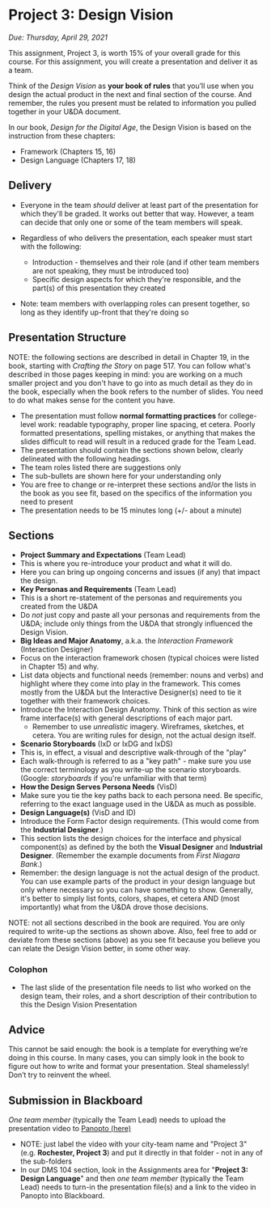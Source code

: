 # Project 3: Design Vision

*Due: Thursday, April 29, 2021*

This assignment, Project 3, is worth 15% of your overall grade for this course. For this assignment, you will create a presentation and deliver it as a team.

Think of the *Design Vision* as **your book of rules** that you’ll use when you design the actual product in the next and final section of the course. And remember, the rules you present must be related to information you pulled together in your U&DA document.

In our book, *Design for the Digital Age*, the Design Vision is based on the instruction from these chapters:

- Framework (Chapters 15, 16)
- Design Language (Chapters 17, 18)

## Delivery

- Everyone in the team *should* deliver at least part of the presentation for which they'll be graded.  It works out better that way.  However, a team can decide that only one or some of the team members will speak.
- Regardless of who delivers the presentation, each speaker must start with the following:
  - Introduction - themselves and their role (and if other team members are not speaking, they must be introduced too)
  - Specific design aspects for which they're responsible, and the part(s) of this presentation they created 

- Note: team members with overlapping roles can present together, so long as they identify up-front that they're doing so

## Presentation Structure

NOTE: the following sections are described in detail in Chapter 19, in the book, starting with *Crafting the Story* on page 517. You can follow what's described in those pages keeping in mind: you are working on a much smaller project and you don't have to go into as much detail as they do in the book, especially when the book refers to the number of slides. You need to do what makes sense for the content you have.

-  The presentation must follow **normal formatting practices** for college-level work: readable typography, proper line spacing, et cetera. Poorly formatted presentations, spelling mistakes, or anything that makes the slides difficult to read will result in a reduced grade for the Team Lead.
-  The presentation should contain the sections shown below, clearly delineated with the following headings.
  - The team roles listed there are suggestions only
  - The sub-bullets are shown here for your understanding only
  - You are free to change or re-interpret these sections and/or the lists in the book as you see fit, based on the specifics of the information you need to present
-  The presentation needs to be 15 minutes long (+/- about a minute)

## Sections

-  **Project Summary and Expectations** (Team Lead)
  - This is where you re-introduce your product and what it will do.
  - Here you can bring up ongoing concerns and issues (if any) that impact the design.
-  **Key Personas and Requirements** (Team Lead)
  - This is a short re-statement of the personas and requirements you created from the U&DA
  - Do *not* just copy and paste all your personas and requirements from the U&DA; include only things from the U&DA that strongly influenced the Design Vision.
-  **Big Ideas and Major Anatomy**, a.k.a. the *Interaction Framework* (Interaction Designer)
  - Focus on the interaction framework chosen (typical choices were listed in Chapter 15) and why.
  - List data objects and functional needs (remember: nouns and verbs) and highlight where they come into play in the framework. This comes mostly from the U&DA but the Interactive Designer(s) need to tie it together with their framework choices.
  - Introduce the Interaction Design Anatomy. Think of this section as wire frame interface(s) with general descriptions of each major part.
    - Remember to use *unrealistic* imagery. Wireframes, sketches, et cetera. You are writing rules for design, not the actual design itself.
-  **Scenario Storyboards** (IxD or IxDG and IxDS)
  - This is, in effect, a visual and descriptive walk-through of the "play"
  - Each walk-through is referred to as a "key path" - make sure you use the correct terminology as you write-up the scenario storyboards. (Google: *storyboards* if you're unfamiliar with that term)
-  **How the Design Serves Persona Needs** (VisD)
  - Make sure you tie the key paths back to each persona need. Be specific, referring to the exact language used in the U&DA as much as possible.
-  **Design Language(s)** (VisD and ID)
  - Introduce the Form Factor design requirements. (This would come from the **Industrial Designer**.)
  - This section lists the design choices for the interface and physical component(s) as defined by the both the **Visual Designer** and **Industrial Designer**. (Remember the example documents from *First Niagara Bank*.)
  - Remember: the design language is not the actual design of the product. You can use example parts of the product in your design language but only where necessary so you can have something to show. Generally, it's better to simply list fonts, colors, shapes, et cetera AND (most importantly) what from the U&DA drove those decisions.

NOTE: not all sections described in the book are required. You are only required to write-up the sections as shown above.  Also, feel free to add or deviate from these sections (above) as you see fit because you believe you can relate the Design Vision better, in some other way.

### Colophon

-  The last slide of the presentation file needs to list who worked on the design team, their roles, and a short description of their contribution to this the Design Vision Presentation

## Advice

This cannot be said enough: the book is a template for everything we’re doing in this course. In many cases, you can simply look in the book to figure out how to write and format your presentation. Steal shamelessly! Don’t try to reinvent the wheel.

## Submission in Blackboard

*One team member* (typically the Team Lead) needs to upload the presentation video to [Panopto (here)](https://rochester.hosted.panopto.com/Panopto/Pages/Sessions/List.aspx#folderID=%2249b042bd-82bb-4b9a-85f8-acec011bd1ff%22)

- NOTE: just label the video with your city-team name and "Project 3" (e.g. **Rochester, Project 3**) and put it directly in that folder - not in any of the sub-folders
- In our DMS 104 section, look in the Assignments area for "**Project 3: Design Language**" and then *one team member* (typically the Team Lead) needs to turn-in the presentation file(s) and a link to the video in Panopto into Blackboard. 